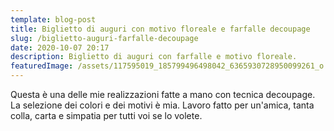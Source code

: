 ```yaml
---
template: blog-post
title: Biglietto di auguri con motivo floreale e farfalle decoupage
slug: /biglietto-auguri-farfalle-decoupage
date: 2020-10-07 20:17
description: Biglietto di auguri con farfalle e motivo floreale.
featuredImage: /assets/117595019_185799496498042_6365930728950099261_o.jpg
---
```

Questa è una delle mie realizzazioni fatte a mano con tecnica decoupage.\
La selezione dei colori e dei motivi è mia. Lavoro fatto per un'amica, tanta colla, carta e simpatia per tutti voi se lo volete.